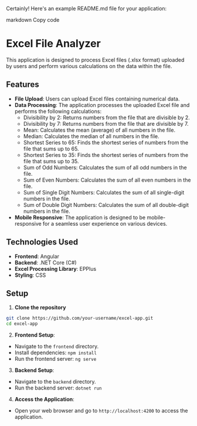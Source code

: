 
Certainly! Here's an example README.md file for your application:

markdown
Copy code
# Excel File Analyzer

This application is designed to process Excel files (.xlsx format) uploaded by users and perform various calculations on the data within the file.

## Features

- **File Upload**: Users can upload Excel files containing numerical data.
- **Data Processing**: The application processes the uploaded Excel file and performs the following calculations:
  - Divisibility by 2: Returns numbers from the file that are divisible by 2.
  - Divisibility by 7: Returns numbers from the file that are divisible by 7.
  - Mean: Calculates the mean (average) of all numbers in the file.
  - Median: Calculates the median of all numbers in the file.
  - Shortest Series to 65: Finds the shortest series of numbers from the file that sums up to 65.
  - Shortest Series to 35: Finds the shortest series of numbers from the file that sums up to 35.
  - Sum of Odd Numbers: Calculates the sum of all odd numbers in the file.
  - Sum of Even Numbers: Calculates the sum of all even numbers in the file.
  - Sum of Single Digit Numbers: Calculates the sum of all single-digit numbers in the file.
  - Sum of Double Digit Numbers: Calculates the sum of all double-digit numbers in the file.
- **Mobile Responsive**: The application is designed to be mobile-responsive for a seamless user experience on various devices.

## Technologies Used

- **Frontend**: Angular
- **Backend**: .NET Core (C#)
- **Excel Processing Library**: EPPlus
- **Styling**: CSS

## Setup

1. **Clone the repository**
``` bash
git clone https://github.com/your-username/excel-app.git
cd excel-app
```
2. **Frontend Setup**:
- Navigate to the `frontend` directory.
- Install dependencies: `npm install`
- Run the frontend server: `ng serve`

3. **Backend Setup**:
- Navigate to the `backend` directory.
- Run the backend server: `dotnet run`

4. **Access the Application**:
- Open your web browser and go to `http://localhost:4200` to access the application.
